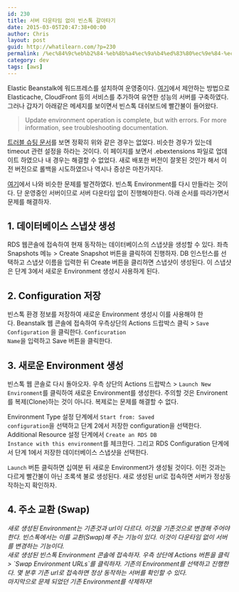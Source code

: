 ```yaml
---
id: 230
title: 서버 다운타임 없이 빈스톡 갈아타기
date: 2015-03-05T20:47:38+00:00
author: Chris
layout: post
guid: http://whatilearn.com/?p=230
permalink: /%ec%84%9c%eb%b2%84-%eb%8b%a4%ec%9a%b4%ed%83%80%ec%9e%84-%ec%97%86%ec%9d%b4-%eb%b9%88%ec%8a%a4%ed%86%a1-%ea%b0%88%ec%95%84%ed%83%80%ea%b8%b0/
category: dev
tags: [aws]
---
```


Elastic Beanstalk에 워드프레스를 설치하여 운영중이다. <a href="http://d0.awsstatic.com/whitepapers/deploying-wordpress-with-aws-elastic-beanstalk.pdf">여기</a>에서 제안하는 방법으로 Elasticache, CloudFront 등의 서비스를 추가하여 유연한 성능의 서버를 구축하였다. 그러나 갑자기 아래같은 메세지를 보이면서 빈스톡 대쉬보드에 빨간불이 들어왔다.

<blockquote>Update environment operation is complete, but with errors. For more information, see troubleshooting documentation.</blockquote>

<a href="http://docs.aws.amazon.com/elasticbeanstalk/latest/dg/troubleshooting.html">트러블 슈팅 문서</a>를 보면 정확히 위와 같은 경우는 없었다. 비슷한 경우가 있는데 timeout 관련 설정을 하라는 것이다. 이 페이지를 보면서 .ebextensions 파일로 업데이트 하였으나 내 경우는 해결할 수 없었다. 새로 배포한 버전이 잘못된 것인가 해서 이전 버전으로 롤백을 시도하였으나 역시나 증상은 마찬가지다.

<a href="https://keithpblog.wordpress.com/2014/10/07/deploying-versions-with-zero-downtime-2-months-later/">여기</a>에서 나와 비슷한 문제를 발견하였다. 빈스톡 Environment를 다시 만들라는 것이다. 단 운영중인 서버이므로 서버 다운타임 없이 진행해야한다. 아래 순서를 따라가면서 문제를 해결하자.

<h2>1. 데이터베이스 스냅샷 생성</h2>

RDS 웹콘솔에 접속하여 현재 동작하는 데이터베이스의 스냅샷을 생성할 수 있다. 좌측 Snapshots 메뉴 &gt; Create Snapshot 버튼을 클릭하여 진행하자. DB 인스턴스를 선택하고 스냅샷 이름을 입력한 뒤 Create 버튼을 클리하면 스냅샷이 생성된다. 이 스냅샷은 단계 3에서 새로운 Environment 생성시 사용하게 된다.

<h2>2. Configuration 저장</h2>

빈스톡 환경 정보를 저장하여 새로운 Environment 생성시 이를 사용해야 한다. Beanstalk 웹 콘솔에 접속하여 우측상단의 Actions 드랍박스 클릭 &gt; <code>Save Configuration</code> 을 클릭한다. <code>Conficuration Name</code>을 입력하고 Save 버튼을 클릭한다.

<h2>3. 새로운 Environment 생성</h2>

빈스톡 웹 콘솔로 다시 돌아오자. 우측 상단의 Actions 드랍박스 &gt; <code>Launch New Environment</code>를 클릭하여 새로운 Environment를 생성한다. 주의할 것은 Environent를 복제(Clone)하는 것이 아니다. 복제로는 문제를 해결할 수 없다.

Environment Type 설정 단계에서 <code>Start from: Saved configuration</code>을 선택하고 단계 2에서 저장한 configuration을 선택한다. Additional Resource 설정 단계에서 <code>Create an RDS DB Instance with this environment</code>를 체크한다. 그리고 RDS Configuration 단계에서 단계 1에서 저장한 데이터베이스 스냅샷을 선택한다.

<code>Launch</code> 버튼 클릭하면 십여분 뒤 새로운 Environment가 생성될 것이다. 이전 것과는 다르게 빨간불이 아닌 초록색 불로 생성된다. 새로 생성된 url로 접속하면 서버가 정상동작하는지 확인하자.

<h2>4. 주소 교환 (Swap)</h2>

<address>새로 생성된 Environment는 기존것과 url이 다르다. 이것을 기존것으로 변경해 주어야한다. 빈스톡에서는 이를 교환(Swap)해 주는 기능이 있다. 이것이 다운타임 없이 서버를 변경하는 기능이다.</address>

<address>새로 생성된 빈스톡 Environment 콘솔에 접속하자. 우측 상단에 Actions 버튼을 클릭 &gt; `Swap Environment URLs`를 클릭하자. 기존의 Environment를 선택하고 진행한다. 몇 분후 기존 url로 접속하면 정상 동작하는 서버를 확인할 수 있다. </address>

<address>마지막으로 문제 되었던 기존 Environment를 삭제하자!</address>
